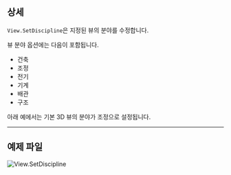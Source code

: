 ## 상세
`View.SetDiscipline`은 지정된 뷰의 분야를 수정합니다.

뷰 분야 옵션에는 다음이 포함됩니다.
- 건축
- 조정
- 전기
- 기계
- 배관
- 구조

아래 예에서는 기본 3D 뷰의 분야가 조정으로 설정됩니다.
___
## 예제 파일

![View.SetDiscipline](./Revit.Elements.Views.View.SetDiscipline_img.jpg)
